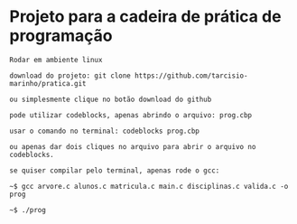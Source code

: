 # Projeto para a cadeira de prática de programação

    Rodar em ambiente linux
    
    download do projeto: git clone https://github.com/tarcisio-marinho/pratica.git
    
    ou simplesmente clique no botão download do github
    
    pode utilizar codeblocks, apenas abrindo o arquivo: prog.cbp
    
    usar o comando no terminal: codeblocks prog.cbp 
    
    ou apenas dar dois cliques no arquivo para abrir o arquivo no codeblocks.
    
    se quiser compilar pelo terminal, apenas rode o gcc: 
    
    ~$ gcc arvore.c alunos.c matricula.c main.c disciplinas.c valida.c -o prog
    
    ~$ ./prog 
